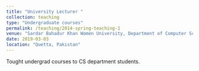 ```yaml
---
title: "University Lecturer "
collection: teaching
type: "Undergraduate courses"
permalink: /teaching/2014-spring-teaching-1
venue: "Sardar Bahadur Khan Women University, Department of Computer Science"
date: 2019-03-03
location: "Quetta, Pakistan"
---
```


Tought undergrad courses to CS department students. 

